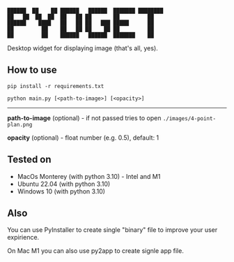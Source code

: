 ```
██████  ██    ██ ██████   ██████  ███████ ████████ 
██   ██  ██  ██  ██   ██ ██       ██         ██    
██████    ████   ██   ██ ██   ███ █████      ██    
██         ██    ██   ██ ██    ██ ██         ██    
██         ██    ██████   ██████  ███████    ██    
```

Desktop widget for displaying image (that's all, yes).

## How to use

`pip install -r requirements.txt`

`python main.py [<path-to-image>] [<opacity>]`

---

**path-to-image** (optional) - if not passed tries to open `./images/4-point-plan.png`

**opacity** (optional) - float number (e.g. 0.5), default: 1

## Tested on

* MacOs Monterey (with python 3.10) - Intel and M1
* Ubuntu 22.04 (with python 3.10)
* Windows 10 (with python 3.10)

## Also

You can use PyInstaller to create single "binary" file to improve your user expirience.

On Mac M1 you can also use py2app to create signle app file.
